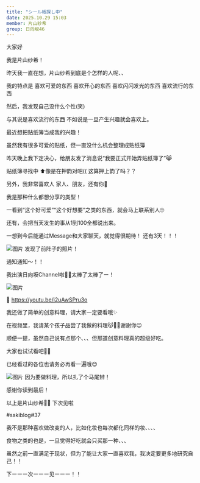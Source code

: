 ```yaml
---
title: "シール帳探し中"
date: 2025.10.29 15:03
member: 片山紗希
group: 日向坂46
---
```


大家好

我是片山纱希！


昨天我一直在想，片山纱希到底是个怎样的人呢、、

我的特点是
喜欢可爱的东西
喜欢开心的东西
喜欢闪闪发光的东西
喜欢流行的东西

然后，我发现自己没什么个性(笑)

与其说是喜欢流行的东西
不如说是一旦产生兴趣就会喜欢上。

最近想把贴纸簿当成我的兴趣！

虽然我有很多可爱的贴纸，但一直没什么机会整理成贴纸簿

昨天晚上我下定决心，给朋友发了消息说“我要正式开始弄贴纸簿了”😹

贴纸簿寻找中
⬆️像是在押韵对吧((
这算押上韵了吗？？


另外，我非常喜欢人
家人、朋友，还有你🥺

我是那种什么都想分享的类型！

一看到“这个好可爱”“这个好想要”之类的东西，就会马上联系别人🙄

还有，会把当天发生的事从1到100全都说出来。

一想到今后能通过Message和大家聊天，就觉得很期待！
还有3天！！！

![图片](https://cdn.hinatazaka46.com/files/14/diary/official/member/moblog/202510/mobf8MDZy.jpg)
发现了前阵子的照片！



通知通知〜！！

我出演日向坂Channel啦✌🏻太棒了太棒了ー！

![图片](https://cdn.hinatazaka46.com/files/14/diary/official/member/moblog/202510/mobEsP0ve.jpg)

🔗
https://youtu.be/i2uAwSPru3o

我还做了简单的创意料理，请大家一定要看哦✨

在视频里，我请某个孩子品尝了我做的料理😽🙏🏻谢谢你😉

顺便一提，虽然自己说有点那个、、、但那道创意料理真的超级好吃。

大家也试试看吧🫶🏻

已经看过的各位也请务必再看一遍哦😊


![图片](https://cdn.hinatazaka46.com/files/14/diary/official/member/moblog/202510/mobwbEikI.jpg)
因为要做料理，所以扎了个马尾辫！





感谢你读到最后！

以上是片山纱希🐰🩵
下次见啦

#sakiblog#37

我不是那种喜欢做改变的人，比如化妆也每次都化同样的妆、、、、

食物之类的也是，一旦觉得好吃就会只买那一种、、、

虽然之前一直满足于现状，但为了能让大家一直喜欢我，我决定要更多地研究自己！！



下ーーー次ーーー见ーーー！！
